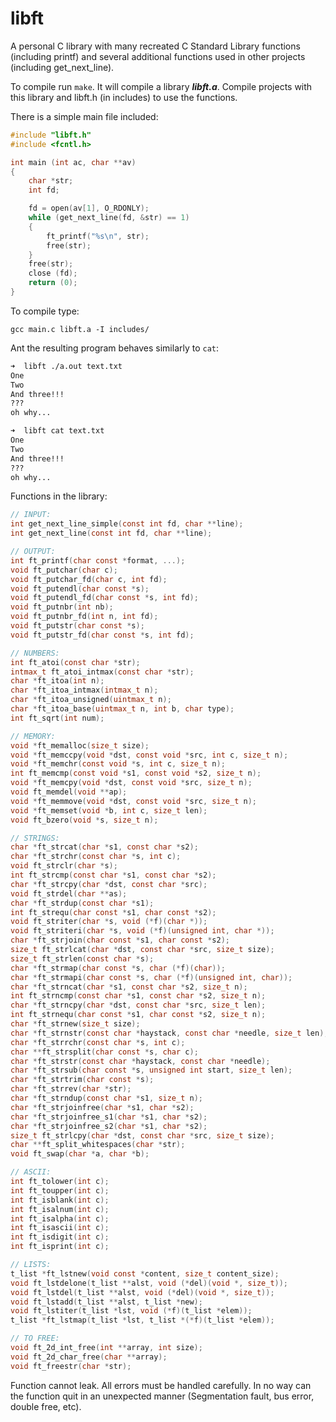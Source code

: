# libft

A personal C library with many recreated C Standard Library functions (including printf) and several additional functions used in other projects (including get_next_line).

To compile run ```make```. It will compile a library ***libft.a***. Compile projects with this library and libft.h (in includes) to use the functions.

There is a simple main file included:
```c
#include "libft.h"
#include <fcntl.h>

int main (int ac, char **av)
{
    char *str;
    int fd;

    fd = open(av[1], O_RDONLY);
    while (get_next_line(fd, &str) == 1)
    {
        ft_printf("%s\n", str);
        free(str);
    }
    free(str);
    close (fd);
    return (0);
}
```

To compile type:
```shell
gcc main.c libft.a -I includes/
```

Ant the resulting program behaves similarly to ```cat```:
```bash
➜  libft ./a.out text.txt
One
Two
And three!!!
???
oh why...
```
```bash
➜  libft cat text.txt
One
Two
And three!!!
???
oh why...
```

Functions in the library:
```c
// INPUT:
int get_next_line_simple(const int fd, char **line);
int get_next_line(const int fd, char **line);

// OUTPUT:
int ft_printf(char const *format, ...);
void ft_putchar(char c);
void ft_putchar_fd(char c, int fd);
void ft_putendl(char const *s);
void ft_putendl_fd(char const *s, int fd);
void ft_putnbr(int nb);
void ft_putnbr_fd(int n, int fd);
void ft_putstr(char const *s);
void ft_putstr_fd(char const *s, int fd);

// NUMBERS:
int ft_atoi(const char *str);
intmax_t ft_atoi_intmax(const char *str);
char *ft_itoa(int n);
char *ft_itoa_intmax(intmax_t n);
char *ft_itoa_unsigned(uintmax_t n);
char *ft_itoa_base(uintmax_t n, int b, char type);
int ft_sqrt(int num);

// MEMORY:
void *ft_memalloc(size_t size);
void *ft_memccpy(void *dst, const void *src, int c, size_t n);
void *ft_memchr(const void *s, int c, size_t n);
int ft_memcmp(const void *s1, const void *s2, size_t n);
void *ft_memcpy(void *dst, const void *src, size_t n);
void ft_memdel(void **ap);
void *ft_memmove(void *dst, const void *src, size_t n);
void *ft_memset(void *b, int c, size_t len);
void ft_bzero(void *s, size_t n);

// STRINGS:
char *ft_strcat(char *s1, const char *s2);
char *ft_strchr(const char *s, int c);
void ft_strclr(char *s);
int ft_strcmp(const char *s1, const char *s2);
char *ft_strcpy(char *dst, const char *src);
void ft_strdel(char **as);
char *ft_strdup(const char *s1);
int ft_strequ(char const *s1, char const *s2);
void ft_striter(char *s, void (*f)(char *));
void ft_striteri(char *s, void (*f)(unsigned int, char *));
char *ft_strjoin(char const *s1, char const *s2);
size_t ft_strlcat(char *dst, const char *src, size_t size);
size_t ft_strlen(const char *s);
char *ft_strmap(char const *s, char (*f)(char));
char *ft_strmapi(char const *s, char (*f)(unsigned int, char));
char *ft_strncat(char *s1, const char *s2, size_t n);
int ft_strncmp(const char *s1, const char *s2, size_t n);
char *ft_strncpy(char *dst, const char *src, size_t len);
int ft_strnequ(char const *s1, char const *s2, size_t n);
char *ft_strnew(size_t size);
char *ft_strnstr(const char *haystack, const char *needle, size_t len);
char *ft_strrchr(const char *s, int c);
char **ft_strsplit(char const *s, char c);
char *ft_strstr(const char *haystack, const char *needle);
char *ft_strsub(char const *s, unsigned int start, size_t len);
char *ft_strtrim(char const *s);
char *ft_strrev(char *str);
char *ft_strndup(const char *s1, size_t n);
char *ft_strjoinfree(char *s1, char *s2);
char *ft_strjoinfree_s1(char *s1, char *s2);
char *ft_strjoinfree_s2(char *s1, char *s2);
size_t ft_strlcpy(char *dst, const char *src, size_t size);
char **ft_split_whitespaces(char *str);
void ft_swap(char *a, char *b);

// ASCII:
int ft_tolower(int c);
int ft_toupper(int c);
int ft_isblank(int c);
int ft_isalnum(int c);
int ft_isalpha(int c);
int ft_isascii(int c);
int ft_isdigit(int c);
int ft_isprint(int c);

// LISTS:
t_list *ft_lstnew(void const *content, size_t content_size);
void ft_lstdelone(t_list **alst, void (*del)(void *, size_t));
void ft_lstdel(t_list **alst, void (*del)(void *, size_t));
void ft_lstadd(t_list **alst, t_list *new);
void ft_lstiter(t_list *lst, void (*f)(t_list *elem));
t_list *ft_lstmap(t_list *lst, t_list *(*f)(t_list *elem));

// TO FREE:
void ft_2d_int_free(int **array, int size);
void ft_2d_char_free(char **array);
void ft_freestr(char *str);
```
Function cannot leak. All errors must be handled carefully. In no way can the function quit in an unexpected manner (Segmentation fault, bus error, double free, etc).
<!--stackedit_data:
eyJoaXN0b3J5IjpbLTQxMTAwMjk4NiwtNDg4MDA0NTk3LDE1OT
U4ODU5NTIsMTQ4NjI0NTk0NCw5MzMxMDkzMzhdfQ==
-->
